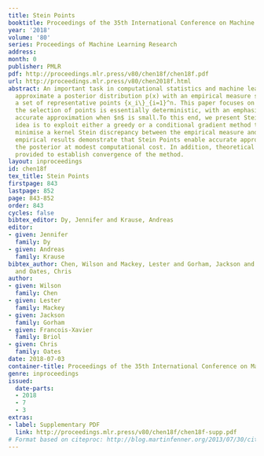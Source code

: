 ```yaml
---
title: Stein Points
booktitle: Proceedings of the 35th International Conference on Machine Learning
year: '2018'
volume: '80'
series: Proceedings of Machine Learning Research
address: 
month: 0
publisher: PMLR
pdf: http://proceedings.mlr.press/v80/chen18f/chen18f.pdf
url: http://proceedings.mlr.press/v80/chen2018f.html
abstract: An important task in computational statistics and machine learning is to
  approximate a posterior distribution p(x) with an empirical measure supported on
  a set of representative points {x_i\}_{i=1}^n. This paper focuses on methods where
  the selection of points is essentially deterministic, with an emphasis on achieving
  accurate approximation when $n$ is small.To this end, we present Stein Points. The
  idea is to exploit either a greedy or a conditional gradient method to iteratively
  minimise a kernel Stein discrepancy between the empirical measure and p(x). Our
  empirical results demonstrate that Stein Points enable accurate approximation of
  the posterior at modest computational cost. In addition, theoretical results are
  provided to establish convergence of the method.
layout: inproceedings
id: chen18f
tex_title: Stein Points
firstpage: 843
lastpage: 852
page: 843-852
order: 843
cycles: false
bibtex_editor: Dy, Jennifer and Krause, Andreas
editor:
- given: Jennifer
  family: Dy
- given: Andreas
  family: Krause
bibtex_author: Chen, Wilson and Mackey, Lester and Gorham, Jackson and Briol, Francois-Xavier
  and Oates, Chris
author:
- given: Wilson
  family: Chen
- given: Lester
  family: Mackey
- given: Jackson
  family: Gorham
- given: Francois-Xavier
  family: Briol
- given: Chris
  family: Oates
date: 2018-07-03
container-title: Proceedings of the 35th International Conference on Machine Learning
genre: inproceedings
issued:
  date-parts:
  - 2018
  - 7
  - 3
extras:
- label: Supplementary PDF
  link: http://proceedings.mlr.press/v80/chen18f/chen18f-supp.pdf
# Format based on citeproc: http://blog.martinfenner.org/2013/07/30/citeproc-yaml-for-bibliographies/
---
```

